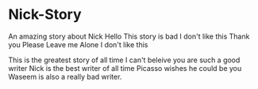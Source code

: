 # Nick-Story
An amazing story about Nick
Hello
This story is bad
I don't like this
Thank you
Please Leave me Alone
I don't like this

This is the greatest story of all time
I can't beleive you are such a good writer
Nick is the best writer of all time
Picasso wishes he could be you
Waseem is also a really bad writer.

